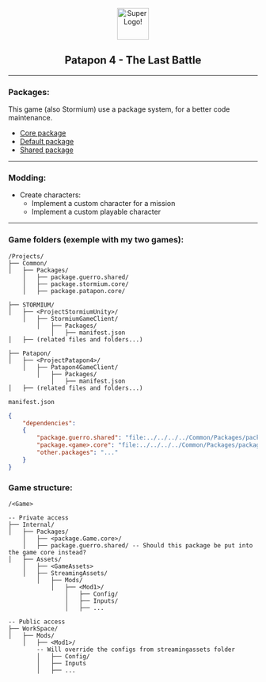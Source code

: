 
<html>
    <p align="center">
    <img src="https://pre00.deviantart.net/4960/th/pre/i/2017/334/1/6/_patapon_4_tlb__p4_logo_variant_2_by_guerro323-dbvceq0.png" alt="Super Logo!" width="64" height="64" />
    </p>
    <h2 align="center">
    Patapon 4 - The Last Battle
    </h2>
</html>

___
### Packages:
This game (also Stormium) use a package system, for a better code maintenance.

-   [Core package](GameClient/Packages/pack.p4.core)
-   [Default package](GameClient/Packages/pack.p4.default)
-   [Shared package](GameClient/Packages/pack.guerro.shared)
___
### Modding:
-   Create characters:
    -   Implement a custom character for a mission
    -   Implement a custom playable character

___

### Game folders (exemple with my two games):
```
/Projects/
├── Common/
│   ├── Packages/
    │   ├── package.guerro.shared/
    │   ├── package.stormium.core/
    │   ├── package.patapon.core/

├── STORMIUM/
│   ├── <ProjectStormiumUnity>/
    │   ├── StormiumGameClient/
        │   ├── Packages/
            │   ├── manifest.json
│   ├── (related files and folders...)

├── Patapon/
│   ├── <ProjectPatapon4>/
    │   ├── Patapon4GameClient/
        │   ├── Packages/
            │   ├── manifest.json
│   ├── (related files and folders...)
```

`manifest.json`
```json
{
    "dependencies":
    {
        "package.guerro.shared": "file:../../../../Common/Packages/package.guerro.shared",
        "package.<game>.core": "file:../../../../Common/Packages/package.<game>.core",
        "other.packages": "..."
    }
}
```

### Game structure:
```
/<Game>

-- Private access
├── Internal/
│   ├── Packages/
    │   ├── <package.Game.core>/
    │   ├── package.guerro.shared/ -- Should this package be put into the game core instead?
│   ├── Assets/
    │   ├── <GameAssets>
    │   ├── StreamingAssets/
        │   ├── Mods/
            │   ├── <Mod1>/
                │   ├── Config/
                │   ├── Inputs/
                │   ├── ...

-- Public access
├── WorkSpace/
│   ├── Mods/
    │   ├── <Mod1>/
        -- Will override the configs from streamingassets folder
        │   ├── Config/
        │   ├── Inputs
        │   ├── ...
```

